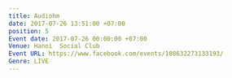 ```yaml
---
title: Audiohm
date: 2017-07-26 13:51:00 +07:00
position: 5
Event date: 2017-07-26 00:00:00 +07:00
Venue: Hanoi  Social Club
Event URL: https://www.facebook.com/events/108632273133193/
Genre: LIVE
---
```


